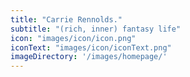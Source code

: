 ```yaml
---
title: "Carrie Rennolds."
subtitle: "(rich, inner) fantasy life"
icon: "images/icon/icon.png"
iconText: "images/icon/iconText.png"
imageDirectory: '/images/homepage/'
---
```


